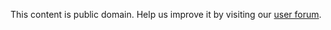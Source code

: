 This content is public domain. Help us improve it by visiting our [user forum](https://discourse.coreelec.org/c/help-support/remote-controllers/).
